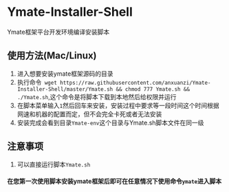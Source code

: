 # Ymate-Installer-Shell
Ymate框架平台开发环境编译安装脚本

## 使用方法(Mac/Linux)
1. 进入想要安装ymate框架源码的目录
2. 执行命令` wget https://raw.githubusercontent.com/anxuanzi/Ymate-Installer-Shell/master/Ymate.sh && chmod 777 Ymate.sh && ./Ymate.sh`,这个命令是将脚本下载到本地然后给权限并运行
3. 在脚本菜单输入`1`然后回车来安装，安装过程中要求等一段时间这个时间根据网速和机器的配置而定，但不会完全卡死或者无法安装
4. 安装完成会看到目录`Ymate-env`这个目录与Ymate.sh脚本文件在同一级

## 注意事项
1. 可以直接运行脚本`Ymate.sh`


#### 在您第一次使用脚本安装ymate框架后即可在任意情况下使用命令`ymate`进入脚本
